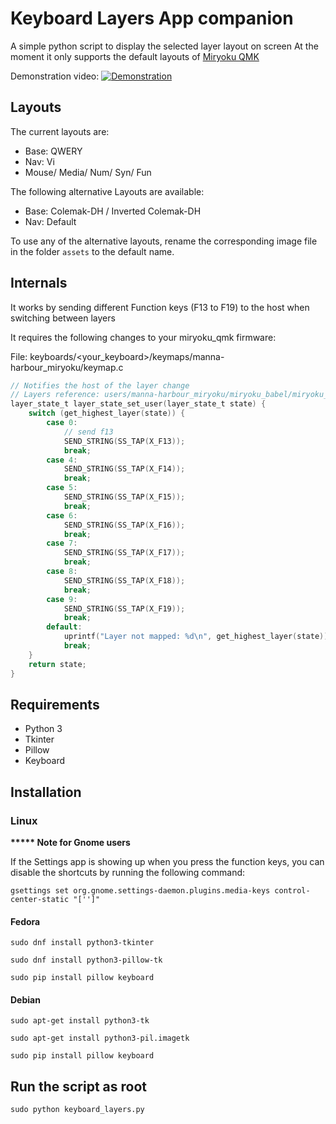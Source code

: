 # Keyboard Layers App companion

A simple python script to display the selected layer layout on screen
At the moment it only supports the default layouts of [Miryoku QMK](https://github.com/manna-harbour/miryoku_qmk)

Demonstration video:
[![Demonstration](https://img.youtube.com/vi/WpxBLXetmFg/0.jpg)](https://www.youtube.com/watch?v=WpxBLXetmFg)

## Layouts

The current layouts are:
 - Base: QWERY
 - Nav: Vi
 - Mouse/ Media/ Num/ Syn/ Fun

The following alternative Layouts are available:
 - Base: Colemak-DH / Inverted Colemak-DH 
 - Nav: Default

To use any of the alternative layouts, rename the corresponding image file in the folder `assets` to the default name.

## Internals

It works by sending different Function keys (F13 to F19) to the host when switching between layers

It requires the following changes to your miryoku_qmk firmware:

File: keyboards/<your_keyboard>/keymaps/manna-harbour_miryoku/keymap.c

```c
// Notifies the host of the layer change
// Layers reference: users/manna-harbour_miryoku/miryoku_babel/miryoku_layer_list.h
layer_state_t layer_state_set_user(layer_state_t state) {
    switch (get_highest_layer(state)) {
        case 0:
            // send f13
            SEND_STRING(SS_TAP(X_F13));
            break;
        case 4:
            SEND_STRING(SS_TAP(X_F14));
            break;
        case 5:
            SEND_STRING(SS_TAP(X_F15));
            break;
        case 6:
            SEND_STRING(SS_TAP(X_F16));
            break;
        case 7:
            SEND_STRING(SS_TAP(X_F17));
            break;
        case 8:
            SEND_STRING(SS_TAP(X_F18));
            break;
        case 9:
            SEND_STRING(SS_TAP(X_F19));
            break;
        default:
            uprintf("Layer not mapped: %d\n", get_highest_layer(state));
            break;
    }
    return state;
}
```

## Requirements
- Python 3
- Tkinter
- Pillow
- Keyboard

## Installation

### Linux

__***** Note for Gnome users__ 

If the Settings app is showing up when you press the function keys, you can disable the shortcuts by running the following command: 

`gsettings set org.gnome.settings-daemon.plugins.media-keys control-center-static "['']"`

#### Fedora
`sudo dnf install python3-tkinter`

`sudo dnf install python3-pillow-tk`

`sudo pip install pillow keyboard`

#### Debian
`sudo apt-get install python3-tk`

`sudo apt-get install python3-pil.imagetk`

`sudo pip install pillow keyboard`

## Run the script as root
`sudo python keyboard_layers.py`
